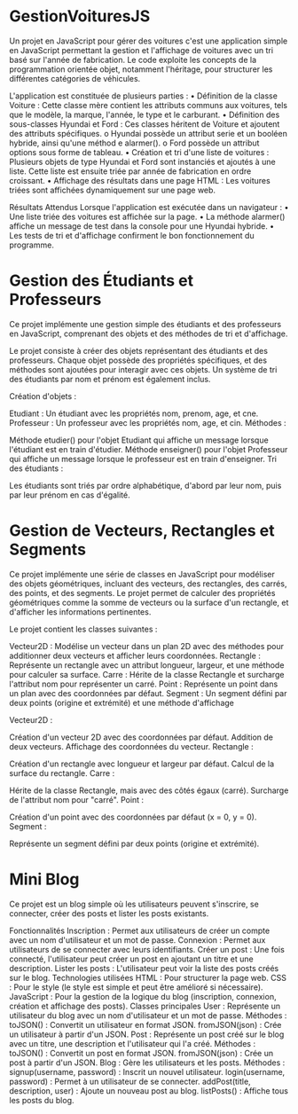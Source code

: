 # GestionVoituresJS

Un projet en JavaScript pour gérer des voitures
c'est une application simple en JavaScript permettant la gestion et l'affichage de voitures avec un tri basé sur l'année de fabrication. Le code exploite les concepts de la programmation orientée objet, notamment l'héritage, pour structurer les différentes catégories de véhicules.

L'application est constituée de plusieurs parties :
•	Définition de la classe Voiture : Cette classe mère contient les attributs communs aux voitures, tels que le modèle, la marque, l'année, le type et le carburant.
•	Définition des sous-classes Hyundai et Ford : Ces classes héritent de Voiture et ajoutent des attributs spécifiques.
o	Hyundai possède un attribut serie et un booléen hybride, ainsi qu'une méthod e alarmer().
o	Ford possède un attribut options sous forme de tableau.
•	Création et tri d'une liste de voitures : Plusieurs objets de type Hyundai et Ford sont instanciés et ajoutés à une liste. Cette liste est ensuite triée par année de fabrication en ordre croissant.
•	Affichage des résultats dans une page HTML : Les voitures triées sont affichées dynamiquement sur une page web.

Résultats Attendus Lorsque l'application est exécutée dans un navigateur :
•	Une liste triée des voitures est affichée sur la page.
•	La méthode alarmer() affiche un message de test dans la console pour une Hyundai hybride.
•	Les tests de tri et d'affichage confirment le bon fonctionnement du programme.

# Gestion des Étudiants et Professeurs
Ce projet implémente une gestion simple des étudiants et des professeurs en JavaScript, comprenant des objets et des méthodes de tri et d'affichage.
 
 Le projet consiste à créer des objets représentant des étudiants et des professeurs. Chaque objet possède des propriétés spécifiques, et des méthodes sont ajoutées pour interagir avec ces objets. Un système de tri des étudiants par nom et prénom est également inclus.

 Création d'objets :

Etudiant : Un étudiant avec les propriétés nom, prenom, age, et cne.
Professeur : Un professeur avec les propriétés nom, age, et cin.
Méthodes :

Méthode etudier() pour l'objet Etudiant qui affiche un message lorsque l'étudiant est en train d'étudier.
Méthode enseigner() pour l'objet Professeur qui affiche un message lorsque le professeur est en train d'enseigner.
Tri des étudiants :

Les étudiants sont triés par ordre alphabétique, d'abord par leur nom, puis par leur prénom en cas d'égalité.

# Gestion de Vecteurs, Rectangles et Segments

Ce projet implémente une série de classes en JavaScript pour modéliser des objets géométriques, incluant des vecteurs, des rectangles, des carrés, des points, et des segments. Le projet permet de calculer des propriétés géométriques comme la somme de vecteurs ou la surface d'un rectangle, et d'afficher les informations pertinentes.

Le projet contient les classes suivantes :

Vecteur2D : Modélise un vecteur dans un plan 2D avec des méthodes pour additionner deux vecteurs et afficher leurs coordonnées.
Rectangle : Représente un rectangle avec un attribut longueur, largeur, et une méthode pour calculer sa surface.
Carre : Hérite de la classe Rectangle et surcharge l'attribut nom pour représenter un carré.
Point : Représente un point dans un plan avec des coordonnées par défaut.
Segment : Un segment défini par deux points (origine et extrémité) et une méthode d'affichage


Vecteur2D :

Création d'un vecteur 2D avec des coordonnées par défaut.
Addition de deux vecteurs.
Affichage des coordonnées du vecteur.
Rectangle :

Création d'un rectangle avec longueur et largeur par défaut.
Calcul de la surface du rectangle.
Carre :

Hérite de la classe Rectangle, mais avec des côtés égaux (carré).
Surcharge de l'attribut nom pour "carré".
Point :

Création d'un point avec des coordonnées par défaut (x = 0, y = 0).
Segment :

Représente un segment défini par deux points (origine et extrémité).

# Mini Blog
Ce projet est un blog simple où les utilisateurs peuvent s'inscrire, se connecter, créer des posts et lister les posts existants.

Fonctionnalités
Inscription : Permet aux utilisateurs de créer un compte avec un nom d'utilisateur et un mot de passe.
Connexion : Permet aux utilisateurs de se connecter avec leurs identifiants.
Créer un post : Une fois connecté, l'utilisateur peut créer un post en ajoutant un titre et une description.
Lister les posts : L'utilisateur peut voir la liste des posts créés sur le blog.
Technologies utilisées
HTML : Pour structurer la page web.
CSS : Pour le style (le style est simple et peut être amélioré si nécessaire).
JavaScript : Pour la gestion de la logique du blog (inscription, connexion, création et affichage des posts).
Classes principales
User : Représente un utilisateur du blog avec un nom d'utilisateur et un mot de passe.
Méthodes :
toJSON() : Convertit un utilisateur en format JSON.
fromJSON(json) : Crée un utilisateur à partir d'un JSON.
Post : Représente un post créé sur le blog avec un titre, une description et l'utilisateur qui l'a créé.
Méthodes :
toJSON() : Convertit un post en format JSON.
fromJSON(json) : Crée un post à partir d'un JSON.
Blog : Gère les utilisateurs et les posts.
Méthodes :
signup(username, password) : Inscrit un nouvel utilisateur.
login(username, password) : Permet à un utilisateur de se connecter.
addPost(title, description, user) : Ajoute un nouveau post au blog.
listPosts() : Affiche tous les posts du blog.


